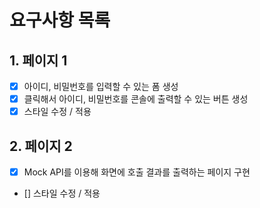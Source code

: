 # 요구사항 목록

## 1. 페이지 1
- [x] 아이디, 비밀번호를 입력할 수 있는 폼 생성
- [x] 클릭해서 아이디, 비밀번호를 콘솔에 출력할 수 있는 버튼 생성
- [x] 스타일 수정 / 적용

## 2. 페이지 2
- [x] Mock API를 이용해 화면에 호출 결과를 출력하는 페이지 구현
- [] 스타일 수정 / 적용